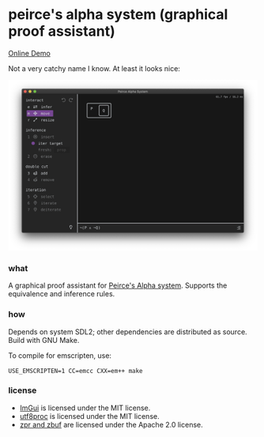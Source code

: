 # peirce's alpha system (graphical proof assistant)

[Online Demo](https://zhiayang.github.io/peirce-alpha/)

Not a very catchy name I know. At least it looks nice:
<div style="text-align: center">
<img src="images/screenshot.png" width="600px" />
</div>

### what

A graphical proof assistant for [Peirce's Alpha system](https://en.wikipedia.org/wiki/Existential_graph). Supports
the equivalence and inference rules.

### how

Depends on system SDL2; other dependencies are distributed as source. Build with GNU Make.

To compile for emscripten, use:

```shell
USE_EMSCRIPTEN=1 CC=emcc CXX=em++ make
```

### license

- [ImGui](https://github.com/ocornut/imgui) is licensed under the MIT license.
- [utf8proc](https://juliastrings.github.io/utf8proc/) is licensed under the MIT license.
- [zpr and zbuf](https://github.com/zhiayang/ztl) are licensed under the Apache 2.0 license.
